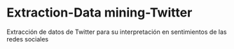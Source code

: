 # Extraction-Data mining-Twitter
Extracción de datos de Twitter para su interpretación en sentimientos de las redes sociales
